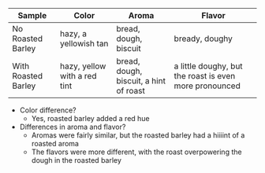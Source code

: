 Sample | Color | Aroma | Flavor
--|--|--|--
No Roasted Barley|hazy, a yellowish tan|bread, dough, biscuit| bready, doughy
With Roasted Barley| hazy, yellow with a red tint|bread, dough, biscuit, a hint of roast| a little doughy, but the roast is even more pronounced

* Color difference?
	* Yes, roasted barley added a red hue
* Differences in aroma and flavor?
	* Aromas were fairly similar, but the roasted barley had a hiiiint of a roasted aroma
	* The flavors were more different, with the roast overpowering the dough in the roasted barley